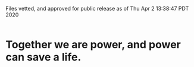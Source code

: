 Files vetted, and approved for public release as of Thu Apr  2 13:38:47 PDT 2020<br><br><h1>Together we are power, and power can save a life.</h1>
